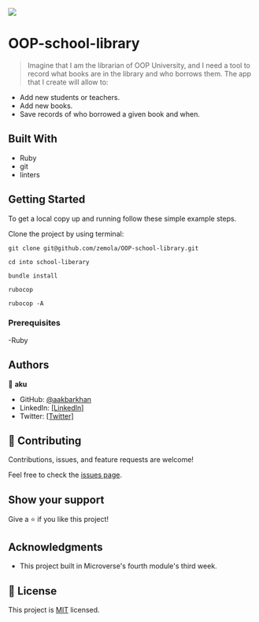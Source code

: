 ![](https://img.shields.io/badge/Microverse-blueviolet)
# OOP-school-library

> Imagine that I am the librarian of OOP University, and I need a tool to record what books are in the library and who borrows them. The app that I create will allow to:

- Add new students or teachers.
- Add new books.
- Save records of who borrowed a given book and when.

## Built With

- Ruby
- git
- linters

## Getting Started

To get a local copy up and running follow these simple example steps.

Clone the project by using terminal:

```
git clone git@github.com/zemola/OOP-school-library.git

cd into school-liberary

bundle install

rubocop

rubocop -A

```


### Prerequisites

-Ruby

## Authors

👤 **aku** 
- GitHub: [@aakbarkhan](https://github.com/zemola/)
- LinkedIn: [[LinkedIn]](https://www.linkedin.com/in/olatunjiazeem/)
- Twitter: [[Twitter]](https://https://twitter.com/zemolat/)
  


## 🤝 Contributing

Contributions, issues, and feature requests are welcome!

Feel free to check the [issues page](../../issues/).

## Show your support

Give a ⭐️ if you like this project!

## Acknowledgments

- This project built in Microverse's fourth module's third week.

## 📝 License

This project is [MIT](./MIT.md) licensed.
